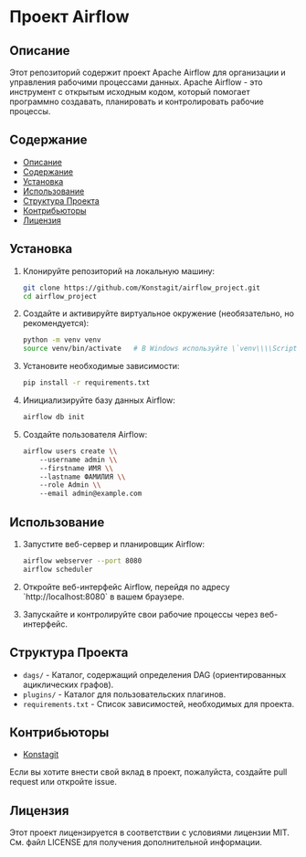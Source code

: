 # Проект Airflow

## Описание

Этот репозиторий содержит проект Apache Airflow для организации и управления рабочими процессами данных. Apache Airflow - это инструмент с открытым исходным кодом, который помогает программно создавать, планировать и контролировать рабочие процессы.

## Содержание

- [Описание](#описание)
- [Содержание](#содержание)
- [Установка](#установка)
- [Использование](#использование)
- [Структура Проекта](#структура-проекта)
- [Контрибьюторы](#контрибьюторы)
- [Лицензия](#лицензия)

## Установка

1. Клонируйте репозиторий на локальную машину:
   ```bash
   git clone https://github.com/Konstagit/airflow_project.git
   cd airflow_project
   ```

2. Создайте и активируйте виртуальное окружение (необязательно, но рекомендуется):
   ```bash
   python -m venv venv
   source venv/bin/activate   # В Windows используйте \`venv\\\\Scripts\\\\activate\`
   ```

3. Установите необходимые зависимости:
   ```bash
   pip install -r requirements.txt
   ```

4. Инициализируйте базу данных Airflow:
   ```bash
   airflow db init
   ```

5. Создайте пользователя Airflow:
   ```bash
   airflow users create \\
       --username admin \\
       --firstname ИМЯ \\
       --lastname ФАМИЛИЯ \\
       --role Admin \\
       --email admin@example.com
   ```

## Использование

1. Запустите веб-сервер и планировщик Airflow:
   ```bash
   airflow webserver --port 8080
   airflow scheduler
   ```

2. Откройте веб-интерфейс Airflow, перейдя по адресу \`http://localhost:8080\` в вашем браузере.

3. Запускайте и контролируйте свои рабочие процессы через веб-интерфейс.

## Структура Проекта

- `dags/` - Каталог, содержащий определения DAG (ориентированных ациклических графов).
- `plugins/` - Каталог для пользовательских плагинов.
- `requirements.txt` - Список зависимостей, необходимых для проекта.

## Контрибьюторы

- [Konstagit](https://github.com/Konstagit)

Если вы хотите внести свой вклад в проект, пожалуйста, создайте pull request или откройте issue.

## Лицензия

Этот проект лицензируется в соответствии с условиями лицензии MIT. См. файл LICENSE для получения дополнительной информации.
